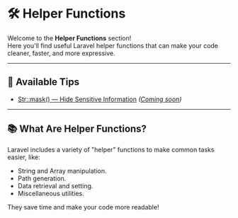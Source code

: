 # 🛠️ Helper Functions

Welcome to the **Helper Functions** section!  
Here you'll find useful Laravel helper functions that can make your code cleaner, faster, and more expressive.

<hr>

## 📌 Available Tips
- [Str::mask() — Hide Sensitive Information](mask.md) *([Coming soon](https://github.com/HeshamAdel0007/Laravel-Tips-Tricks/Helper/Str/mask.md))*


<hr>

## 📚 What Are Helper Functions?

Laravel includes a variety of "helper" functions to make common tasks easier, like:
- String and Array manipulation.
- Path generation.
- Data retrieval and setting.
- Miscellaneous utilities.

They save time and make your code more readable!